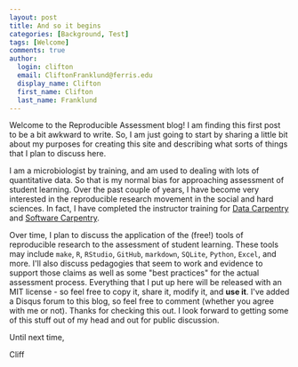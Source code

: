 ```yaml
---
layout: post
title: And so it begins
categories: [Background, Test]
tags: [Welcome]
comments: true
author:
  login: clifton
  email: CliftonFranklund@ferris.edu
  display_name: Clifton
  first_name: Clifton
  last_name: Franklund
---
```


Welcome to the Reproducible Assessment blog! I am finding this first post to be a bit awkward to write. So, I am just going to start by sharing a little bit about my purposes for creating this site and describing what sorts of things that I plan to discuss here.

I am a microbiologist by training, and am used to dealing with lots of quantitative data. So that is my normal bias for approaching assessment of student learning. Over the past couple of years, I have become very interested in the reproducible research movement in the social and hard sciences. In fact, I have completed the instructor training for [Data Carpentry](http://www.datacarpentry.org) and [Software Carpentry](https://github.com/swcarpentry).

Over time, I plan to discuss the application of the (free!) tools of reproducible research to the assessment of student learning. These tools may include `make`, `R`, `RStudio`, `GitHub`, `markdown`, `SQLite`, `Python`, `Excel`, and more. I'll also discuss pedagogies that seem to work and evidence to support those claims as well as some "best practices" for the actual assessment process. Everything that I put up here will be released with an MIT license - so feel free to copy it, share it, modify it, and **use it**. I've added a Disqus forum to this blog, so feel free to comment (whether you agree with me or not). Thanks for checking this out. I look forward to getting some of this stuff out of my head and out for public discussion.

Until next time,

Cliff
